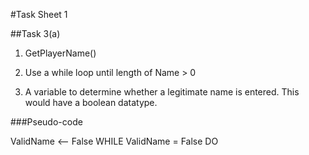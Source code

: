#Task Sheet 1

##Task 3(a)

1. GetPlayerName()

2. Use a while loop until length of Name > 0

3. A variable to determine whether a legitimate name is entered. This would have a boolean datatype.

###Pseudo-code

ValidName <-- False
WHILE ValidName = False DO